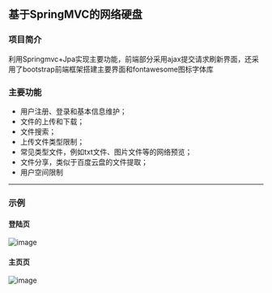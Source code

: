 ## 基于SpringMVC的网络硬盘
### 项目简介
利用Springmvc+Jpa实现主要功能，前端部分采用ajax提交请求刷新界面，还采用了bootstrap前端框架搭建主要界面和fontawesome图标字体库

### 主要功能
 - 用户注册、登录和基本信息维护；
 - 文件的上传和下载；
 - 文件搜索；
 - 上传文件类型限制；
 - 常见类型文件，例如txt文件、图片文件等的网络预览；
 - 文件分享，类似于百度云盘的文件提取；
 - 用户空间限制
 ----
 ### 示例
 #### 登陆页
 ![image](https://github.com/sorry17/NetDisk/blob/master/%E5%9B%BE%E7%89%871.png)
 #### 主页页
 ![image](https://github.com/sorry17/NetDisk/blob/master/%E5%9B%BE%E7%89%872.png)
